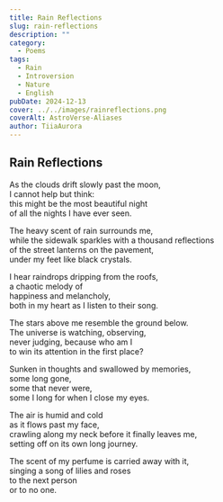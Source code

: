 ```yaml
---
title: Rain Reflections
slug: rain-reflections
description: ""
category:
  - Poems
tags:
  - Rain
  - Introversion
  - Nature
  - English
pubDate: 2024-12-13
cover: ../../images/rainreflections.png
coverAlt: AstroVerse-Aliases
author: TiiaAurora
---
```


## Rain Reflections

As the clouds drift slowly past the moon,<br/>
I cannot help but think:<br/>
this might be the most beautiful night<br/>
of all the nights I have ever seen.<br/>

The heavy scent of rain surrounds me,<br/>
while the sidewalk sparkles with a thousand reflections<br/>
of the street lanterns on the pavement,<br/>
under my feet like black crystals.<br/>

I hear raindrops dripping from the roofs,<br/>
a chaotic melody of<br/>
happiness and melancholy,<br/>
both in my heart as I listen to their song.<br/>

The stars above me resemble the ground below.<br/>
The universe is watching, observing,<br/>
never judging, because who am I<br/>
to win its attention in the first place?<br/>

Sunken in thoughts and swallowed by memories,<br/>
some long gone,<br/>
some that never were,<br/>
some I long for when I close my eyes.<br/>

The air is humid and cold<br/>
as it flows past my face,<br/>
crawling along my neck before it finally leaves me,<br/>
setting off on its own long journey.<br/>

The scent of my perfume is carried away with it,<br/>
singing a song of lilies and roses<br/>
to the next person<br/>
or to no one.<br/>
